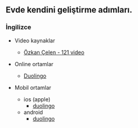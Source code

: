 Evde kendini geliştirme adımları.
-------------------

### İngilizce
	
* Video kaynaklar
	* [Özkan Çelen - 121 video](https://www.youtube.com/watch?v=RVfWnSL8JHs&list=PLfeJ3p63G20IilOBaFIM74outExcCmrOX) 

* Online ortamlar
	* [Duolingo](https://tr.duolingo.com/)

* Mobil ortamlar
	* ios (apple)
		* [duolingo](https://itunes.apple.com/tr/app/duolingo-learn-languages-for/id570060128?mt=8)
	* android
		* [duolingo](https://play.google.com/store/apps/details?id=com.duolingo&hl=tr)